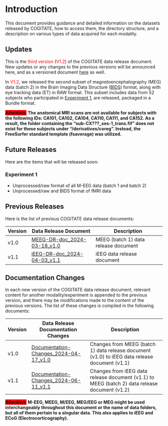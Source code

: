 # Introduction

This document provides guidance and detailed information on the datasets released by COGITATE, how to access them, the directory structure, and a description on various types of data acquired for each modality.

## Updates

This is the <span style="color:red;">third version</span> (<span style="color:red;">V1.2</span>) of the COGITATE data release document. New updates or any changes to the previous versions will be announced here, and as a versioned document [here](https://github.com/Cogitate-consortium/cogitate-data/tree/main/assets/) as well.

In <span style="color:red;">V1.2</span>, we released the second subset of magnetoencephalography (MEG) data (batch 2) in the Brain Imaging Data Structure (<a href="https://bids-specification.readthedocs.io/en/stable/" target="_blank">BIDS</a>) format, along with eye tracking data (ET) in RAW format. This subset includes data from 52 subjects who participated in [Experiment 1](02_overview.md#experiment-1-conscious-perception), are released, packaged in a Bundle format.

<span style="background-color: red"><b>Attention:</b></span>
**The anatomical MRI scans are not available for subjects with the following IDs: CA101, CA102, CA104, CA110, CA111, and CA152. As a result, the folder containing the “sub-CX???_ses-1_trans.fif” does not exist for these subjects under “/derivatives/coreg”. Instead, the FreeSurfer standard template (fsaverage) was utilized.**

## Future Releases

Here are the items that will be released soon:

### Experiment 1

* Unprocessed/raw format of all M-EEG data (batch 1 and batch 2)
* Unprocessed/raw and BIDS format of fMRI data

## Previous Releases

Here is the list of previous COGITATE data release documents:

| Version | Data Release Document | Description |
| --- | --- | --- |
| v1.0 | <a href="https://github.com/Cogitate-consortium/cogitate-data/raw/main/assets/documentation_v1.0/MEEG-DR-doc_2024-03-18_v1.0.pdf" target="_blank">MEEG-DR-doc_2024-03-18_v1.0</a> | MEEG (batch 1) data release document |
| v1.1 | <a href="https://github.com/Cogitate-consortium/cogitate-data/raw/main/assets/documentation_v1.1/iEEG-DR-doc_2024-04-03_v1.1.pdf" target="_blank">iEEG-DR-doc_2024-04-03_v1.1</a> | iEEG data release document |

## Documentation Changes

In each new version of the COGITATE data release document, relevant content for another modality/experiment is appended to the previous version, and there may be modifications made to the content of the previous versions. The list of these changes is compiled in the following documents:

| Version | Data Release Documentation Changes | Description |
| --- | --- | --- |
| v1.0 | <a href="https://github.com/Cogitate-consortium/cogitate-data/blob/main/assets/documentation_v1.1/Documentation-Changes_2024-04-17_v1.0.pdf" target="_blank">Documentation-Changes_2024-04-17_v1.0</a> | Changes from MEEG (batch 1) data release document (v1.0) to iEEG data release document (v1.1) |
| v1.1 | <a href="https://github.com/Cogitate-consortium/cogitate-data/blob/main/assets/documentation_v1.2/Documentation-Changes_2024-06-11_v1.1.pdf" target="_blank">Documentation-Changes_2024-06-11_v1.1</a> | Changes from iEEG data release document (v1.1) to MEEG (batch 2) data release document (v1.2) |

<span style="background-color: red"><b>Attention:</b></span>
**M-EEG, MEEG, M/EEG, MEG/EEG or MEG might be used interchangeably throughout this document or the name of data folders, but all of them pertain to a singular data. This also applies to iEEG and ECoG (Electrocorticography).**
